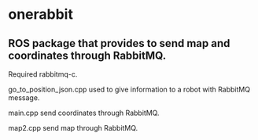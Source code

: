 # onerabbit
## ROS package that provides to send map and coordinates through RabbitMQ.

Required rabbitmq-c.

go_to_position_json.cpp used to give information to a robot with RabbitMQ message.

main.cpp send coordinates through RabbitMQ.

map2.cpp send map through RabbitMQ.
